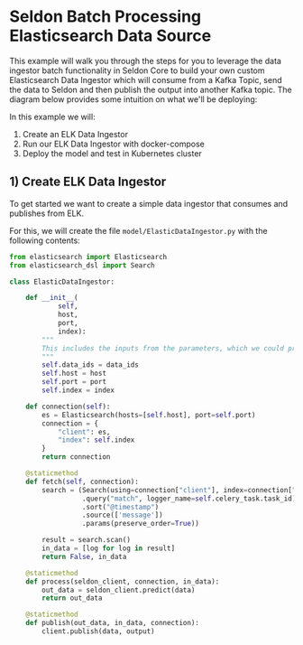 
# Seldon Batch Processing Elasticsearch Data Source

This example will walk you through the steps for you to leverage the data ingestor batch functionality in Seldon Core to build your own custom Elasticsearch Data Ingestor which will consume from a Kafka Topic, send the data to Seldon and then publish the output into another Kafka topic. The diagram below provides some intuition on what we'll be deploying:

[](./batch-seldon-elk-cluster.png)

In this example we will:
1. Create an ELK Data Ingestor
2. Run our ELK Data Ingestor with docker-compose
3. Deploy the model and test in Kubernetes cluster

## 1) Create ELK Data Ingestor

To get started we want to create a simple data ingestor that consumes and publishes from ELK.

For this, we will create the file `model/ElasticDataIngestor.py` with the following contents:

```python
from elasticsearch import Elasticsearch
from elasticsearch_dsl import Search

class ElasticDataIngestor:

    def __init__(
            self,
            host,
            port,
            index):
        """
        This includes the inputs from the parameters, which we could provide some by default
        """
        self.data_ids = data_ids
        self.host = host
        self.port = port
        self.index = index

    def connection(self):
        es = Elasticsearch(hosts=[self.host], port=self.port)
        connection = {
            "client": es,
            "index": self.index
        }
        return connection

    @staticmethod
    def fetch(self, connection):
        search = (Search(using=connection["client"], index=connection["index"])
                  .query("match", logger_name=self.celery_task.task_id)
                  .sort("@timestamp")
                  .source(['message'])
                  .params(preserve_order=True))

        result = search.scan()
        in_data = [log for log in result]
        return False, in_data

    @staticmethod
    def process(seldon_client, connection, in_data):
        out_data = seldon_client.predict(data)
        return out_data

    @staticmethod
    def publish(out_data, in_data, connection):
        client.publish(data, output)

```

